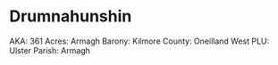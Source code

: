 # Drumnahunshin

AKA: 361
Acres: Armagh
Barony: Kilmore
County: Oneilland West
PLU: Ulster
Parish: Armagh
